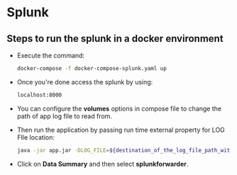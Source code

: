 # Splunk

## Steps to run the splunk in a docker environment
  - Execute the command:
    ```sh
    docker-compose -f docker-compose-splunk.yaml up
    ```
  
  - Once you're done access the splunk by using:
      ```sh
      localhost:8000
      ```  
  - You can configure the **volumes** options in compose file to change the path of app log file to read from.
  
  - Then run the application by passing run time external property for LOG FIle location:
    ```sh
    java -jar app.jar -DLOG_FILE=${destination_of_the_log_file_path_with_name}
    ```
    
  - Click on **Data Summary** and then select **splunkforwarder**.    
